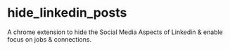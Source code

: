 # hide_linkedin_posts
A chrome extension to hide the Social Media Aspects of Linkedin &amp; enable focus on jobs &amp; connections.
